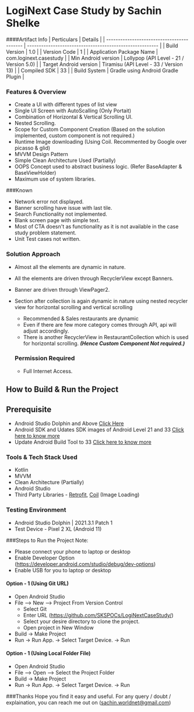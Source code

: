 # LogiNext Case Study by **Sachin Shelke**

####Artifact Info
|    Perticulars                               | Details                                                   |
    | ------------------------------------------ | -------------------------------------------------------- |
| Build Version                          | 1.0                                                         |
| Version Code                          | 1                                                           |
| Application Package Name      | com.loginext.casestudy                           |
| Min Android version                | Lollypop (API Level - 21 / Version 5.0)     |
| Target Android version           | Tiramisu (API Level - 33 / Version 13)      |
| Compiled SDK                        | 33                                                          |
| Build System                        | Gradle using Android Gradle Plugin            |




### Features & Overview
- Create a UI with different types of list view
- Single UI Screen with AutoScalling (Only Portait)
- Combination of Horizontal & Vertical Scrolling UI.
- Nested Scrolling.
- Scope for Custom Component Creation (Based on the solution implemented, custom component is not required.)
- Runtime Image downloading (Using Coil. Recommented by Google over picasso & glid)
- MVVM Design Pattern
- Simple Clean Architecture Used (Partially)
- OOPS Concept used to abstract business logic. (Refer BaseAdapter & BaseViewHolder)
- Maximum use of system libraries.



###Known
- Network error not displayed.
- Banner scrolling have issue with last tile.
- Search Functionality not implemented.
- Blank screen page with simple text.
- Most of CTA doesn't as functionality as it is not available in the case study problem statement.
- Unit Test cases not written.


### Solution Approach
- Almost all the elements are dynamic in nature.
- All the elements are driven through RecyclerView except Banners.
- Banner are driven through ViewPager2.
- Section after collection is again dynamic in nature using nested recycler view for horizontal scrolling and vertical scrolling
    - Recommended & Sales restaurants are dynamic
    - Even if there are few more category comes through API, api will adjust accordingly.
    - There is another RecyclerView in RestaurantCollection which is used for horizontal scrolling. ***(Hence Custom Component Not required.)***

  ### Permission Required
    - Full Internet Access.



## How to Build & Run the Project

## Prerequisite
- Android Studio Dolphin and Above [Click Here](https://developer.android.com/studio)
- Android SDK and Udates SDK images of Android Level 21 and 33 [Click here to know more](https://developer.android.com/studio/intro/update)
- Update Android Build Tool to 33  [Click here to know more](https://developer.android.com/studio/intro/update)


### Tools & Tech Stack Used
- Kotlin
- MVVM
- Clean Architecture (Partially)
- Android Studio
- Third Party Libraries - [Retrofit](https://square.github.io/retrofit/), [Coil](https://coil-kt.github.io/coil/) (Image Loading)


### Testing Environment
- Android Studio Dolphin | 2021.3.1 Patch 1
- Test Device - Pixel 2 XL (Android 11)

###Steps to Run the Project
Note:
- Please connect your phone to laptop or desktop
- Enable Developer Option (https://developer.android.com/studio/debug/dev-options)
- Enable USB for you to laptop or desktop

#### Option - 1 (Using Git URL)

- Open Android Studio
- File --> New --> Project From Version Control
    - Select Git
    - Enter URL (https://github.com/SKSPOCs/LogiNextCaseStudy/)
    - Select your desire directory to clone the project.
    - Open project in New Window
- Build -> Make Project
- Run -> Run App. -> Select Target Device. -> Run

#### Option - 1 (Using Local Folder File)

- Open Android Studio
- File --> Open --> Select the Project Folder
- Build -> Make Project
- Run -> Run App. -> Select Target Device. -> Run



###Thanks
Hope you find it easy and useful.
For any query / doubt / explaination, you can reach me out on (sachin.worldnet@gmail.com)
